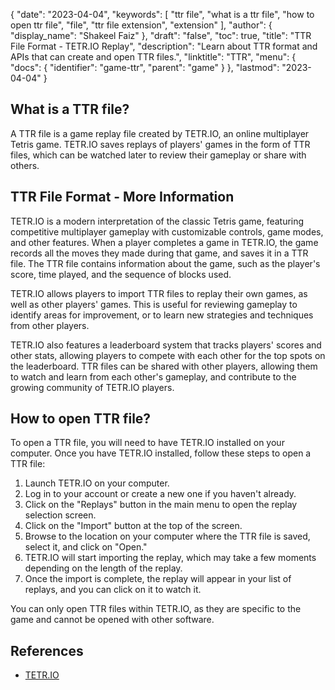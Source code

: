 {
  "date": "2023-04-04",
  "keywords": [
    "ttr file",
    "what is a ttr file",
    "how to open ttr file",
    "file",
    "ttr file extension",
    "extension"
  ],
  "author": {
    "display_name": "Shakeel Faiz"
  },
  "draft": "false",
  "toc": true,
  "title": "TTR File Format - TETR.IO Replay",
  "description": "Learn about TTR format and APIs that can create and open TTR files.",
  "linktitle": "TTR",
  "menu": {
    "docs": {
      "identifier": "game-ttr",
      "parent": "game"
    }
  },
  "lastmod": "2023-04-04"
}

## What is a TTR file?

A TTR file is a game replay file created by TETR.IO, an online multiplayer Tetris game. TETR.IO saves replays of players' games in the form of TTR files, which can be watched later to review their gameplay or share with others.

## TTR File Format - More Information

TETR.IO is a modern interpretation of the classic Tetris game, featuring competitive multiplayer gameplay with customizable controls, game modes, and other features. When a player completes a game in TETR.IO, the game records all the moves they made during that game, and saves it in a TTR file. The TTR file contains information about the game, such as the player's score, time played, and the sequence of blocks used.

TETR.IO allows players to import TTR files to replay their own games, as well as other players' games. This is useful for reviewing gameplay to identify areas for improvement, or to learn new strategies and techniques from other players.

TETR.IO also features a leaderboard system that tracks players' scores and other stats, allowing players to compete with each other for the top spots on the leaderboard. TTR files can be shared with other players, allowing them to watch and learn from each other's gameplay, and contribute to the growing community of TETR.IO players.

## How to open TTR file?

To open a TTR file, you will need to have TETR.IO installed on your computer. Once you have TETR.IO installed, follow these steps to open a TTR file:

1. Launch TETR.IO on your computer.
2. Log in to your account or create a new one if you haven't already.
3. Click on the "Replays" button in the main menu to open the replay selection screen.
4. Click on the "Import" button at the top of the screen.
5. Browse to the location on your computer where the TTR file is saved, select it, and click on "Open."
6. TETR.IO will start importing the replay, which may take a few moments depending on the length of the replay.
7. Once the import is complete, the replay will appear in your list of replays, and you can click on it to watch it.

You can only open TTR files within TETR.IO, as they are specific to the game and cannot be opened with other software.

## References
* [TETR.IO](https://tetris.wiki/TETR.IO)

